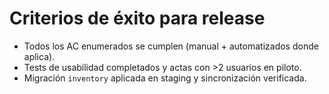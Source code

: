 # Criterios de éxito para release

- Todos los AC enumerados se cumplen (manual + automatizados donde aplica).
- Tests de usabilidad completados y actas con >2 usuarios en piloto.
- Migración `inventory` aplicada en staging y sincronización verificada.

